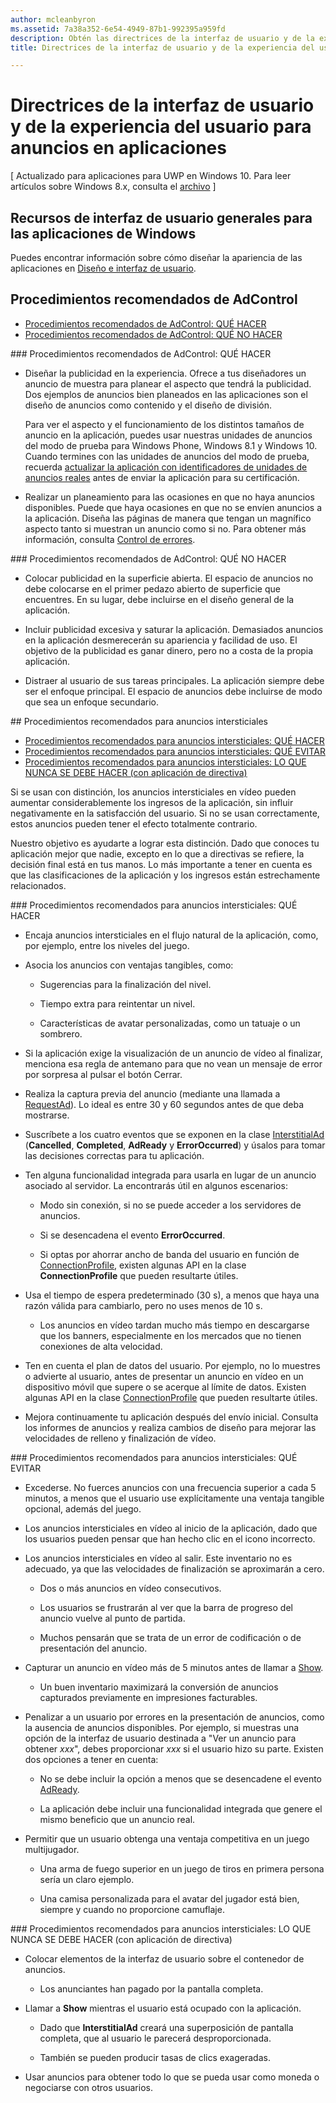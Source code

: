 ```yaml
---
author: mcleanbyron
ms.assetid: 7a38a352-6e54-4949-87b1-992395a959fd
description: Obtén las directrices de la interfaz de usuario y de la experiencia del usuario para los anuncios en aplicaciones.
title: Directrices de la interfaz de usuario y de la experiencia del usuario para anuncios en aplicaciones

---
```


# Directrices de la interfaz de usuario y de la experiencia del usuario para anuncios en aplicaciones


\[ Actualizado para aplicaciones para UWP en Windows 10. Para leer artículos sobre Windows 8.x, consulta el [archivo](http://go.microsoft.com/fwlink/p/?linkid=619132) \]

## Recursos de interfaz de usuario generales para las aplicaciones de Windows

Puedes encontrar información sobre cómo diseñar la apariencia de las aplicaciones en [Diseño e interfaz de usuario](https://developer.microsoft.com/windows/design).

## Procedimientos recomendados de AdControl

* [Procedimientos recomendados de AdControl: QUÉ HACER](#adcontrolbestpracticesdo10)
* [Procedimientos recomendados de AdControl: QUÉ NO HACER](#adcontrolbestpracticesdont10)

<span id="adcontrolbestpracticesdo10"/>
### Procedimientos recomendados de AdControl: QUÉ HACER

* Diseñar la publicidad en la experiencia. Ofrece a tus diseñadores un anuncio de muestra para planear el aspecto que tendrá la publicidad. Dos ejemplos de anuncios bien planeados en las aplicaciones son el diseño de anuncios como contenido y el diseño de división.

  Para ver el aspecto y el funcionamiento de los distintos tamaños de anuncio en la aplicación, puedes usar nuestras unidades de anuncios del modo de prueba para Windows Phone, Windows 8.1 y Windows 10. Cuando termines con las unidades de anuncios del modo de prueba, recuerda [actualizar la aplicación con identificadores de unidades de anuncios reales](set-up-ad-units-in-your-app.md) antes de enviar la aplicación para su certificación.

* Realizar un planeamiento para las ocasiones en que no haya anuncios disponibles. Puede que haya ocasiones en que no se envíen anuncios a la aplicación. Diseña las páginas de manera que tengan un magnífico aspecto tanto si muestran un anuncio como si no. Para obtener más información, consulta [Control de errores](error-handling-with-advertising-libraries.md).

<span id="adcontrolbestpracticesdont10"/>
### Procedimientos recomendados de AdControl: QUÉ NO HACER

* Colocar publicidad en la superficie abierta. El espacio de anuncios no debe colocarse en el primer pedazo abierto de superficie que encuentres. En su lugar, debe incluirse en el diseño general de la aplicación.

* Incluir publicidad excesiva y saturar la aplicación. Demasiados anuncios en la aplicación desmerecerán su apariencia y facilidad de uso. El objetivo de la publicidad es ganar dinero, pero no a costa de la propia aplicación.

* Distraer al usuario de sus tareas principales. La aplicación siempre debe ser el enfoque principal. El espacio de anuncios debe incluirse de modo que sea un enfoque secundario.

<span id="interstitialbestpractices10"/>
## Procedimientos recomendados para anuncios intersticiales

* [Procedimientos recomendados para anuncios intersticiales: QUÉ HACER](#interstitialbestpracticesdo10)
* [Procedimientos recomendados para anuncios intersticiales: QUÉ EVITAR](#interstitialbestpracticesavoid10)
* [Procedimientos recomendados para anuncios intersticiales: LO QUE NUNCA SE DEBE HACER (con aplicación de directiva)](#interstitialbestpracticesnever10)

Si se usan con distinción, los anuncios intersticiales en vídeo pueden aumentar considerablemente los ingresos de la aplicación, sin influir negativamente en la satisfacción del usuario. Si no se usan correctamente, estos anuncios pueden tener el efecto totalmente contrario.

Nuestro objetivo es ayudarte a lograr esta distinción. Dado que conoces tu aplicación mejor que nadie, excepto en lo que a directivas se refiere, la decisión final está en tus manos. Lo más importante a tener en cuenta es que las clasificaciones de la aplicación y los ingresos están estrechamente relacionados.

<span id="interstitialbestpracticesdo10"/>
### Procedimientos recomendados para anuncios intersticiales: QUÉ HACER

* Encaja anuncios intersticiales en el flujo natural de la aplicación, como, por ejemplo, entre los niveles del juego.

* Asocia los anuncios con ventajas tangibles, como:

    * Sugerencias para la finalización del nivel.

    * Tiempo extra para reintentar un nivel.

    * Características de avatar personalizadas, como un tatuaje o un sombrero.

* Si la aplicación exige la visualización de un anuncio de vídeo al finalizar, menciona esa regla de antemano para que no vean un mensaje de error por sorpresa al pulsar el botón Cerrar.

* Realiza la captura previa del anuncio (mediante una llamada a [RequestAd](https://msdn.microsoft.com/library/windows/apps/microsoft.advertising.winrt.ui.interstitialad.requestad.aspx)). Lo ideal es entre 30 y 60 segundos antes de que deba mostrarse.

* Suscríbete a los cuatro eventos que se exponen en la clase [InterstitialAd](https://msdn.microsoft.com/library/windows/apps/microsoft.advertising.winrt.ui.interstitialad.aspx) (**Cancelled**, **Completed**, **AdReady** y **ErrorOccurred**) y úsalos para tomar las decisiones correctas para tu aplicación.

* Ten alguna funcionalidad integrada para usarla en lugar de un anuncio asociado al servidor. La encontrarás útil en algunos escenarios:

    * Modo sin conexión, si no se puede acceder a los servidores de anuncios.

    * Si se desencadena el evento **ErrorOccurred**.

    * Si optas por ahorrar ancho de banda del usuario en función de [ConnectionProfile](https://msdn.microsoft.com/library/windows/apps/windows.networking.connectivity.connectionprofile.aspx), existen algunas API en la clase **ConnectionProfile** que pueden resultarte útiles.

* Usa el tiempo de espera predeterminado (30 s), a menos que haya una razón válida para cambiarlo, pero no uses menos de 10 s.

    * Los anuncios en vídeo tardan mucho más tiempo en descargarse que los banners, especialmente en los mercados que no tienen conexiones de alta velocidad.


* Ten en cuenta el plan de datos del usuario. Por ejemplo, no lo muestres o advierte al usuario, antes de presentar un anuncio en vídeo en un dispositivo móvil que supere o se acerque al límite de datos. Existen algunas API en la clase [ConnectionProfile](https://msdn.microsoft.com/library/windows/apps/windows.networking.connectivity.connectionprofile.aspx) que pueden resultarte útiles.

* Mejora continuamente tu aplicación después del envío inicial. Consulta los informes de anuncios y realiza cambios de diseño para mejorar las velocidades de relleno y finalización de vídeo.

<span id="interstitialbestpracticesavoid10"/>
### Procedimientos recomendados para anuncios intersticiales: QUÉ EVITAR

* Excederse. No fuerces anuncios con una frecuencia superior a cada 5 minutos, a menos que el usuario use explícitamente una ventaja tangible opcional, además del juego.

* Los anuncios intersticiales en vídeo al inicio de la aplicación, dado que los usuarios pueden pensar que han hecho clic en el icono incorrecto.

* Los anuncios intersticiales en vídeo al salir. Este inventario no es adecuado, ya que las velocidades de finalización se aproximarán a cero.

    * Dos o más anuncios en vídeo consecutivos.

    * Los usuarios se frustrarán al ver que la barra de progreso del anuncio vuelve al punto de partida.

    * Muchos pensarán que se trata de un error de codificación o de presentación del anuncio.

* Capturar un anuncio en vídeo más de 5 minutos antes de llamar a [Show](https://msdn.microsoft.com/library/windows/apps/microsoft.advertising.winrt.ui.interstitialad.show.aspx).

    * Un buen inventario maximizará la conversión de anuncios capturados previamente en impresiones facturables.


* Penalizar a un usuario por errores en la presentación de anuncios, como la ausencia de anuncios disponibles. Por ejemplo, si muestras una opción de la interfaz de usuario destinada a "Ver un anuncio para obtener *xxx*", debes proporcionar *xxx* si el usuario hizo su parte. Existen dos opciones a tener en cuenta:

    * No se debe incluir la opción a menos que se desencadene el evento [AdReady](https://msdn.microsoft.com/library/windows/apps/microsoft.advertising.winrt.ui.interstitialad.adready.aspx).

    * La aplicación debe incluir una funcionalidad integrada que genere el mismo beneficio que un anuncio real.

* Permitir que un usuario obtenga una ventaja competitiva en un juego multijugador.

    * Una arma de fuego superior en un juego de tiros en primera persona sería un claro ejemplo.

    * Una camisa personalizada para el avatar del jugador está bien, siempre y cuando no proporcione camuflaje.

<span id="interstitialbestpracticesnever10"/>
### Procedimientos recomendados para anuncios intersticiales: LO QUE NUNCA SE DEBE HACER (con aplicación de directiva)

* Colocar elementos de la interfaz de usuario sobre el contenedor de anuncios.

    * Los anunciantes han pagado por la pantalla completa.


* Llamar a **Show** mientras el usuario está ocupado con la aplicación.

    * Dado que **InterstitialAd** creará una superposición de pantalla completa, que al usuario le parecerá desproporcionada.

    * También se pueden producir tasas de clics exageradas.

* Usar anuncios para obtener todo lo que se pueda usar como moneda o negociarse con otros usuarios.

 

 


<!--HONumber=May16_HO2-->


